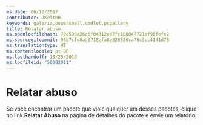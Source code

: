 ```yaml
---
ms.date: 06/12/2017
contributor: JKeithB
keywords: galeria,powershell,cmdlet,psgallery
title: Relatar abuso
ms.openlocfilehash: 70e599a26c6f04312ed7fc188047721bf96fefe2
ms.sourcegitcommit: 98b7cfd8ad5718efa8e320526ca76c3cc4141d78
ms.translationtype: HT
ms.contentlocale: pt-BR
ms.lasthandoff: 10/25/2018
ms.locfileid: "50002011"
---
```

# <a name="report-abuse"></a>Relatar abuso

Se você encontrar um pacote que viole qualquer um desses pacotes, clique no link **Relatar Abuso** na página de detalhes do pacote e envie um relatório.
